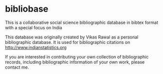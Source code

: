 bibliobase
==========

This is a collaborative social science bibliographic database in bibtex format with a special focus on India

This database was originally created by Vikas Rawal as a personal bibliographic database. It is used for bibliographic citations on http://www.indianstatistics.org

If you are interested in contributing your own collection of bibliographic records, including bibliographic information of your own work, please contact me.

